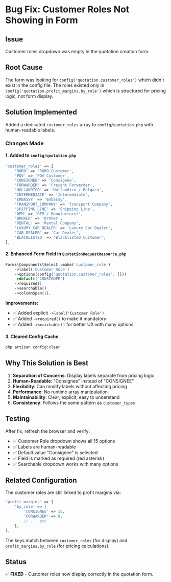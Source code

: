 # Bug Fix: Customer Roles Not Showing in Form

## Issue
Customer roles dropdown was empty in the quotation creation form.

## Root Cause
The form was looking for `config('quotation.customer_roles')` which didn't exist in the config file. The roles existed only in `config('quotation.profit_margins.by_role')` which is structured for pricing logic, not form display.

## Solution Implemented
Added a dedicated `customer_roles` array to `config/quotation.php` with human-readable labels.

### Changes Made

#### 1. Added to `config/quotation.php`
```php
'customer_roles' => [
    'RORO' => 'RORO Customer',
    'POV' => 'POV Customer',
    'CONSIGNEE' => 'Consignee',
    'FORWARDER' => 'Freight Forwarder',
    'HOLLANDICO' => 'Hollandico / Belgaco',
    'INTERMEDIATE' => 'Intermediate',
    'EMBASSY' => 'Embassy',
    'TRANSPORT_COMPANY' => 'Transport Company',
    'SHIPPING_LINE' => 'Shipping Line',
    'OEM' => 'OEM / Manufacturer',
    'BROKER' => 'Broker',
    'RENTAL' => 'Rental Company',
    'LUXURY_CAR_DEALER' => 'Luxury Car Dealer',
    'CAR_DEALER' => 'Car Dealer',
    'BLACKLISTED' => 'Blacklisted Customer',
],
```

#### 2. Enhanced Form Field in `QuotationRequestResource.php`
```php
Forms\Components\Select::make('customer_role')
    ->label('Customer Role')
    ->options(config('quotation.customer_roles', []))
    ->default('CONSIGNEE')
    ->required()
    ->searchable()
    ->columnSpan(1),
```

**Improvements:**
- ✅ Added explicit `->label('Customer Role')`
- ✅ Added `->required()` to make it mandatory
- ✅ Added `->searchable()` for better UX with many options

#### 3. Cleared Config Cache
```bash
php artisan config:clear
```

## Why This Solution is Best

1. **Separation of Concerns**: Display labels separate from pricing logic
2. **Human-Readable**: "Consignee" instead of "CONSIGNEE"
3. **Flexibility**: Can modify labels without affecting pricing
4. **Performance**: No runtime array manipulation
5. **Maintainability**: Clear, explicit, easy to understand
6. **Consistency**: Follows the same pattern as `customer_types`

## Testing
After fix, refresh the browser and verify:
- ✅ Customer Role dropdown shows all 15 options
- ✅ Labels are human-readable
- ✅ Default value "Consignee" is selected
- ✅ Field is marked as required (red asterisk)
- ✅ Searchable dropdown works with many options

## Related Configuration
The customer roles are still linked to profit margins via:
```php
'profit_margins' => [
    'by_role' => [
        'CONSIGNEE' => 15,
        'FORWARDER' => 8,
        // ... etc
    ],
],
```

The keys match between `customer_roles` (for display) and `profit_margins.by_role` (for pricing calculations).

## Status
✅ **FIXED** - Customer roles now display correctly in the quotation form.
